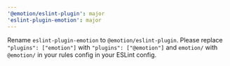 ```yaml
---
'@emotion/eslint-plugin': major
'eslint-plugin-emotion': major
---
```


Rename `eslint-plugin-emotion` to `@emotion/eslint-plugin`. Please replace `"plugins": ["emotion"]` with `"plugins": ["@emotion"]` and `emotion/` with `@emotion/` in your rules config in your ESLint config.
